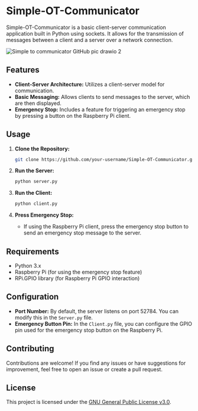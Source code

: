 # Simple-OT-Communicator

Simple-OT-Communicator is a basic client-server communication application built in Python using sockets. It allows for the transmission of messages between a client and a server over a network connection.

![Simple to communicator GitHub pic drawio 2](https://github.com/Kosta554/Simple-OT-Communicator/assets/24320290/a58db57d-713f-4928-816b-504b8afbcff3)

## Features

- **Client-Server Architecture:** Utilizes a client-server model for communication.
- **Basic Messaging:** Allows clients to send messages to the server, which are then displayed.
- **Emergency Stop:** Includes a feature for triggering an emergency stop by pressing a button on the Raspberry Pi client.

## Usage

1. **Clone the Repository:**
    ```bash
    git clone https://github.com/your-username/Simple-OT-Communicator.git
    ```

2. **Run the Server:**
    ```bash
    python server.py
    ```

3. **Run the Client:**
    ```bash
    python client.py
    ```

4. **Press Emergency Stop:**
    - If using the Raspberry Pi client, press the emergency stop button to send an emergency stop message to the server.

## Requirements

- Python 3.x
- Raspberry Pi (for using the emergency stop feature)
- RPi.GPIO library (for Raspberry Pi GPIO interaction)

## Configuration

- **Port Number:** By default, the server listens on port 52784. You can modify this in the `Server.py` file.
- **Emergency Button Pin:** In the `Client.py` file, you can configure the GPIO pin used for the emergency stop button on the Raspberry Pi.

## Contributing

Contributions are welcome! If you find any issues or have suggestions for improvement, feel free to open an issue or create a pull request.

## License

This project is licensed under the [GNU General Public License v3.0](LICENSE).
